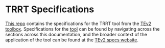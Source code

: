 # TRRT Specifications

[This repo](https://github.com/tno-terminology-design/trrt) contains the specifications for the TRRT tool from the [TEv2 toolbox](@). Specifications for the [tool](https://tno-terminology-design.github.io/trrt) can be found by navigating across the sections across this documentation, and the broader context of the application of the tool can be found at the [TEv2 specs website](https://tno-terminology-design.github.io/tev2-specifiations).
